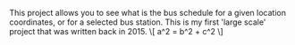 <script type="text/javascript"
        src="https://cdnjs.cloudflare.com/ajax/libs/mathjax/2.7.0/MathJax.js?config=TeX-AMS_CHTML"></script>
This project allows you to see what is the bus schedule for a given location coordinates, or for a selected bus station.
This is my first 'large scale' project that was written back in 2015.
\\[ a^2 = b^2 + c^2 \\]
